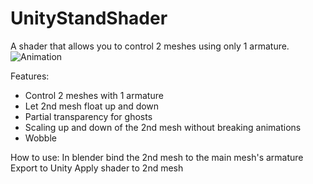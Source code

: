 # UnityStandShader
A shader that allows you to control 2 meshes using only 1 armature.
![Animation](https://i.imgur.com/Ef8e4f1.png)

Features:

  * Control 2 meshes with 1 armature
  * Let 2nd mesh float up and down
  * Partial transparency for ghosts
  * Scaling up and down of the 2nd mesh without breaking animations
  * Wobble

How to use:
  In blender bind the 2nd mesh to the main mesh's armature
  Export to Unity
  Apply shader to 2nd mesh
